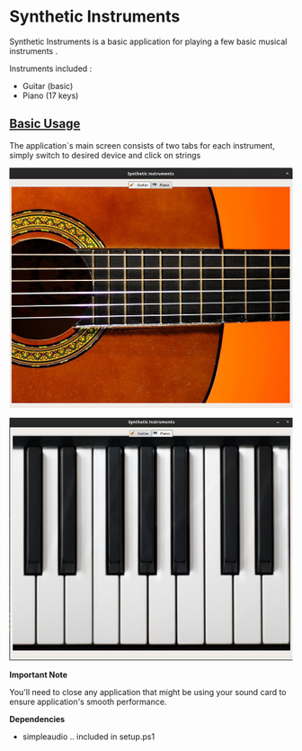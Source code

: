 

# Synthetic Instruments 

Synthetic Instruments is a basic application for playing a few basic musical instruments .

Instruments included : 

- Guitar (basic)
- Piano (17 keys)

## <u>Basic Usage</u>

The application`s main screen consists of two tabs for each instrument, simply switch to desired device and click on strings 

![](images/1.png)

![](images/2.png)

**Important Note**

You'll need to close any application that might be using your sound card to ensure application's smooth performance.

**Dependencies**

- simpleaudio .. included in setup.ps1

  